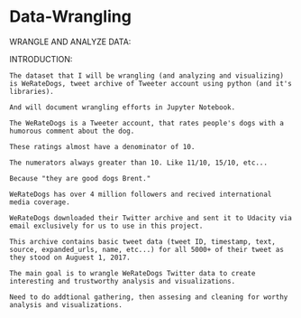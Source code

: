 # Data-Wrangling

WRANGLE AND ANALYZE DATA:

INTRODUCTION:

    The dataset that I will be wrangling (and analyzing and visualizing) is WeRateDogs, tweet archive of Tweeter account using python (and it's libraries).

    And will document wrangling efforts in Jupyter Notebook.

    The WeRateDogs is a Tweeter account, that rates people's dogs with a humorous comment about the dog.

    These ratings almost have a denominator of 10.

    The numerators always greater than 10. Like 11/10, 15/10, etc...

    Because "they are good dogs Brent."  

    WeRateDogs has over 4 million followers and recived international media coverage.

    WeRateDogs downloaded their Twitter archive and sent it to Udacity via email exclusively for us to use in this project.

    This archive contains basic tweet data (tweet ID, timestamp, text, source, expanded_urls, name, etc...) for all 5000+ of their tweet as they stood on Auguest 1, 2017.   

    The main goal is to wrangle WeRateDogs Twitter data to create interesting and trustworthy analysis and visualizations.

    Need to do addtional gathering, then assesing and cleaning for worthy analysis and visualizations.
